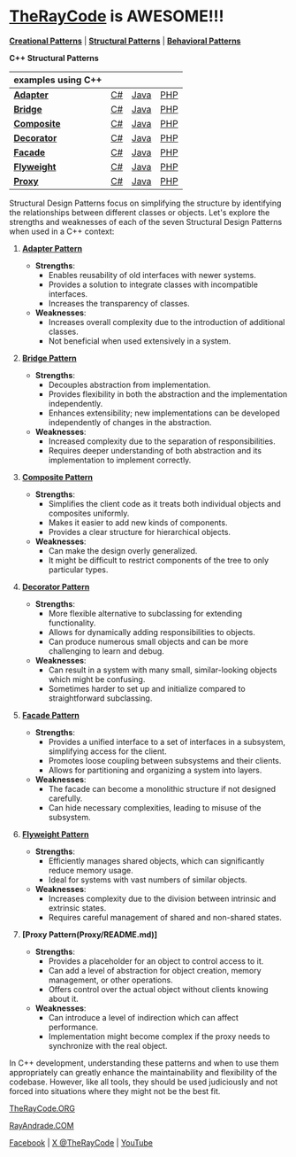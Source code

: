 # [TheRayCode](../../README.md) is AWESOME!!!

**[Creational Patterns](../Creational/README.md)** | **[Structural Patterns](../Structural/README.md)** | **[Behavioral Patterns](../Behavioral/README.md)**

**C++ Structural Patterns**

| examples using C++ | | | |
|----|---|---|---|
|**[Adapter](./Adapter/README.md)**  | [C#](../../Csharp/Structural/Adapter/README.md) | [Java](../../Java/Structural/Adapter/README.md) | [PHP](../../PHP/Structural/Adapter/README.md) |
|**[Bridge](./Bridge/README.md)**  | [C#](../../Csharp/Structural/Bridge/README.md) | [Java](../../Java/Structural/Bridge/README.md) | [PHP](../../PHP/Structural/Bridge/README.md) |
|**[Composite](./Composite/README.md)**  | [C#](../../Csharp/Structural/Composite/README.md) | [Java](../../Java/Structural/Composite/README.md) | [PHP](../../PHP/Structural/Composite/README.md) |
|**[Decorator](./Decorator/README.md)**  | [C#](../../Csharp/Structural/Decorator/README.md) | [Java](../../Java/Structural/Decorator/README.md) | [PHP](../../PHP/Structural/Decorator/README.md) |
|**[Facade](./Facade/README.md)**  | [C#](../../Csharp/Structural/Facade/README.md) | [Java](../../Java/Structural/Facade/README.md) | [PHP](../../PHP/Structural/Facade/README.md) |
|**[Flyweight](./Flyweight/README.md)**  | [C#](../../Csharp/Structural/Flyweight/README.md) | [Java](../../Java/Structural/Flyweight/README.md) | [PHP](../../PHP/Structural/Flyweight/README.md) |
|**[Proxy](./Proxy/README.md)**  | [C#](../../Csharp/Structural/Proxy/README.md) | [Java](../../Java/Structural/Proxy/README.md) | [PHP](../../PHP/Structural/Proxy/README.md) |

Structural Design Patterns focus on simplifying the structure by identifying the relationships between different classes or objects. Let's explore the strengths and weaknesses of each of the seven Structural Design Patterns when used in a C++ context:

1. **[Adapter Pattern](Adapter/README.md)**
    - **Strengths**: 
        - Enables reusability of old interfaces with newer systems.
        - Provides a solution to integrate classes with incompatible interfaces.
        - Increases the transparency of classes.
    - **Weaknesses**: 
        - Increases overall complexity due to the introduction of additional classes.
        - Not beneficial when used extensively in a system.

2. **[Bridge Pattern](Bridge/README.md)**
    - **Strengths**: 
        - Decouples abstraction from implementation.
        - Provides flexibility in both the abstraction and the implementation independently.
        - Enhances extensibility; new implementations can be developed independently of changes in the abstraction.
    - **Weaknesses**: 
        - Increased complexity due to the separation of responsibilities.
        - Requires deeper understanding of both abstraction and its implementation to implement correctly.

3. **[Composite Pattern](Composite/README.md)**
    - **Strengths**: 
        - Simplifies the client code as it treats both individual objects and composites uniformly.
        - Makes it easier to add new kinds of components.
        - Provides a clear structure for hierarchical objects.
    - **Weaknesses**: 
        - Can make the design overly generalized.
        - It might be difficult to restrict components of the tree to only particular types.

4. **[Decorator Pattern](Decorator/README.md)**
    - **Strengths**: 
        - More flexible alternative to subclassing for extending functionality.
        - Allows for dynamically adding responsibilities to objects.
        - Can produce numerous small objects and can be more challenging to learn and debug.
    - **Weaknesses**: 
        - Can result in a system with many small, similar-looking objects which might be confusing.
        - Sometimes harder to set up and initialize compared to straightforward subclassing.

5. **[Facade Pattern](Facade/README.md)**
    - **Strengths**: 
        - Provides a unified interface to a set of interfaces in a subsystem, simplifying access for the client.
        - Promotes loose coupling between subsystems and their clients.
        - Allows for partitioning and organizing a system into layers.
    - **Weaknesses**: 
        - The facade can become a monolithic structure if not designed carefully.
        - Can hide necessary complexities, leading to misuse of the subsystem.

6. **[Flyweight Pattern](Flyweight/README.md)**
    - **Strengths**: 
        - Efficiently manages shared objects, which can significantly reduce memory usage.
        - Ideal for systems with vast numbers of similar objects.
    - **Weaknesses**: 
        - Increases complexity due to the division between intrinsic and extrinsic states.
        - Requires careful management of shared and non-shared states.

7. **[Proxy Pattern(Proxy/README.md)]**
    - **Strengths**: 
        - Provides a placeholder for an object to control access to it.
        - Can add a level of abstraction for object creation, memory management, or other operations.
        - Offers control over the actual object without clients knowing about it.
    - **Weaknesses**: 
        - Can introduce a level of indirection which can affect performance.
        - Implementation might become complex if the proxy needs to synchronize with the real object.

In C++ development, understanding these patterns and when to use them appropriately can greatly enhance the maintainability and flexibility of the codebase. However, like all tools, they should be used judiciously and not forced into situations where they might not be the best fit.

[TheRayCode.ORG](https://www.TheRayCode.org)

[RayAndrade.COM](https://www.RayAndrade.com)

[Facebook](https://www.facebook.com/TheRayCode/) | [X @TheRayCode](https://www.x.com/TheRayCode/) | [YouTube](https://www.youtube.com/TheRayCode/)
